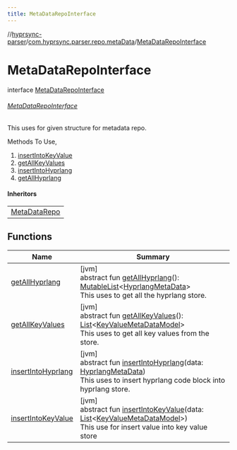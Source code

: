 ```yaml
---
title: MetaDataRepoInterface
---
```

//[hyprsync-parser](../../../index.html)/[com.hyprsync.parser.repo.metaData](../index.html)/[MetaDataRepoInterface](index.html)



# MetaDataRepoInterface

interface [MetaDataRepoInterface](index.html)

###### [MetaDataRepoInterface](index.html)



This uses for given structure for metadata repo.



Methods To Use,



1. 
   [insertIntoKeyValue](insert-into-key-value.html)
2. 
   [getAllKeyValues](get-all-key-values.html)
3. 
   [insertIntoHyprlang](insert-into-hyprlang.html)
4. 
   [getAllHyprlang](get-all-hyprlang.html)




#### Inheritors


| |
|---|
| [MetaDataRepo](../-meta-data-repo/index.html) |


## Functions


| Name | Summary |
|---|---|
| [getAllHyprlang](get-all-hyprlang.html) | [jvm]<br>abstract fun [getAllHyprlang](get-all-hyprlang.html)(): [MutableList](https://kotlinlang.org/api/core/kotlin-stdlib/kotlin.collections/-mutable-list/index.html)&lt;[HyprlangMetaData](../../com.hyprsync.parser.models/-hyprlang-meta-data/index.html)&gt;<br>This uses to get all the hyprlang store. |
| [getAllKeyValues](get-all-key-values.html) | [jvm]<br>abstract fun [getAllKeyValues](get-all-key-values.html)(): [List](https://kotlinlang.org/api/core/kotlin-stdlib/kotlin.collections/-list/index.html)&lt;[KeyValueMetaDataModel](../../com.hyprsync.parser.models/-key-value-meta-data-model/index.html)&gt;<br>This uses to get all key values from the store. |
| [insertIntoHyprlang](insert-into-hyprlang.html) | [jvm]<br>abstract fun [insertIntoHyprlang](insert-into-hyprlang.html)(data: [HyprlangMetaData](../../com.hyprsync.parser.models/-hyprlang-meta-data/index.html))<br>This uses to insert hyprlang code block into hyprlang store. |
| [insertIntoKeyValue](insert-into-key-value.html) | [jvm]<br>abstract fun [insertIntoKeyValue](insert-into-key-value.html)(data: [List](https://kotlinlang.org/api/core/kotlin-stdlib/kotlin.collections/-list/index.html)&lt;[KeyValueMetaDataModel](../../com.hyprsync.parser.models/-key-value-meta-data-model/index.html)&gt;)<br>This use for insert value into key value store |
